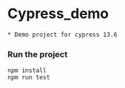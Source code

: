 # Cypress_demo
    * Demo project for cypress 13.6
### Run the project 
    npm install
    npm run test
